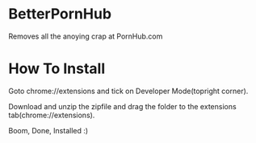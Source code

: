 # BetterPornHub
Removes all the anoying crap at PornHub.com

# How To Install
Goto chrome://extensions and tick on Developer Mode(topright corner). 

Download and unzip the zipfile and drag the folder to the extensions tab(chrome://extensions).

Boom, Done, Installed :) 
